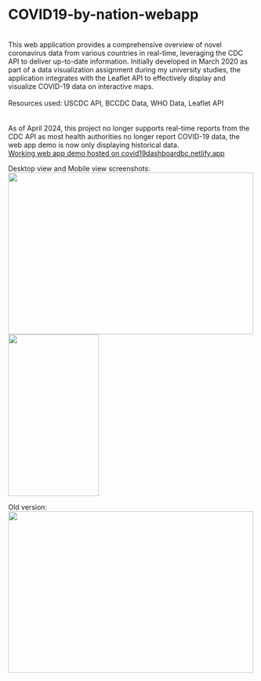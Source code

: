 # COVID19-by-nation-webapp
<Br/>
This web application provides a comprehensive overview of novel coronavirus data from various countries in real-time, leveraging the CDC API to deliver up-to-date information. Initially developed in March 2020 as part of a data visualization assignment during my university studies, the application integrates with the Leaflet API to effectively display and visualize COVID-19 data on interactive maps.<Br/>
<Br/>
Resources used: USCDC API, BCCDC Data,  WHO Data, Leaflet API
<Br/>
<Br/>
<Br/>
As of April 2024, this project no longer supports real-time reports from the CDC API as most health authorities no longer report COVID-19 data, the web app demo is now only displaying historical data.
<Br/>
 <a href="https://covid19dashboardbc.netlify.app">Working web app demo hosted on covid19dashboardbc.netlify.app</a> 
<Br/>

Desktop view and Mobile view screenshots:
<Br/>
<img src="https://user-images.githubusercontent.com/14143045/85275669-807a8180-b435-11ea-9ef8-15676112c5e0.png" width="500" height="329">
<img src="https://user-images.githubusercontent.com/14143045/89601141-a65aba80-d818-11ea-825d-0d313605d01c.png" width="185" height="329">
<Br/>


Old version:
<Br/>
<img src="https://user-images.githubusercontent.com/14143045/79957009-d2069000-8435-11ea-8f8e-e276e44cb751.png" width="500" height="329">
